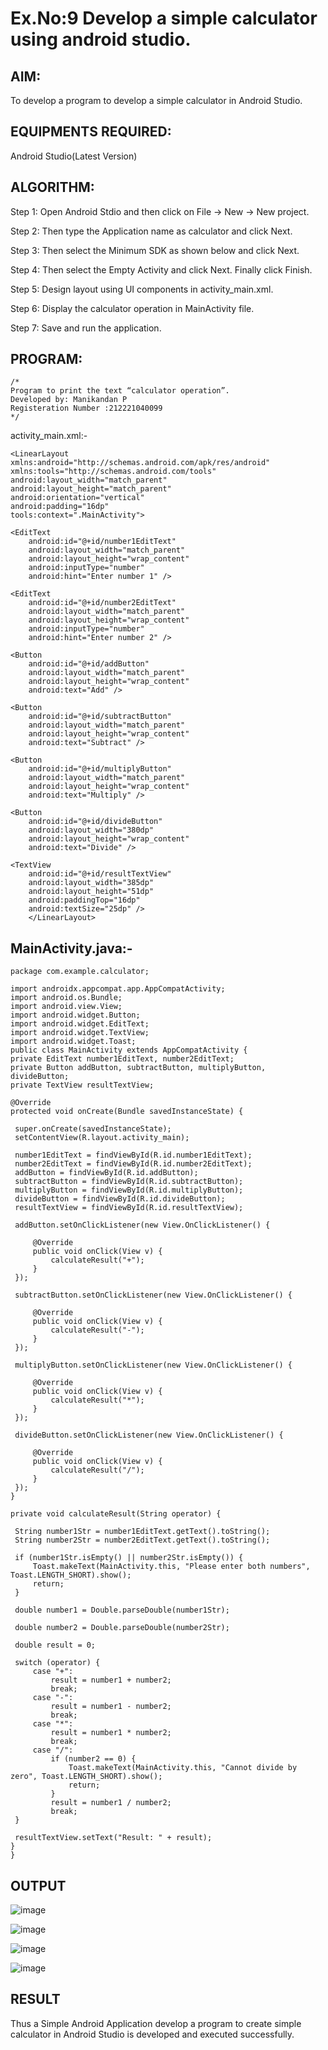 # Ex.No:9 Develop a simple calculator using android studio.

## AIM:

To develop a program to develop a simple calculator in Android Studio.

## EQUIPMENTS REQUIRED:

Android Studio(Latest Version)

## ALGORITHM:

Step 1: Open Android Stdio and then click on File -> New -> New project.

Step 2: Then type the Application name as calculator and click Next. 

Step 3: Then select the Minimum SDK as shown below and click Next.

Step 4: Then select the Empty Activity and click Next. Finally click Finish.

Step 5: Design layout using UI components in activity_main.xml.

Step 6: Display the calculator operation in MainActivity file.

Step 7: Save and run the application.

## PROGRAM:
```
/*
Program to print the text “calculator operation”.
Developed by: Manikandan P
Registeration Number :212221040099
*/
```
activity_main.xml:-
```
<LinearLayout xmlns:android="http://schemas.android.com/apk/res/android"
xmlns:tools="http://schemas.android.com/tools" 
android:layout_width="match_parent"       
android:layout_height="match_parent"       
android:orientation="vertical"         
android:padding="16dp"         
tools:context=".MainActivity">

<EditText
    android:id="@+id/number1EditText"
    android:layout_width="match_parent"
    android:layout_height="wrap_content"
    android:inputType="number"
    android:hint="Enter number 1" />

<EditText
    android:id="@+id/number2EditText"
    android:layout_width="match_parent"
    android:layout_height="wrap_content"
    android:inputType="number"
    android:hint="Enter number 2" />

<Button
    android:id="@+id/addButton"
    android:layout_width="match_parent"
    android:layout_height="wrap_content"
    android:text="Add" />

<Button
    android:id="@+id/subtractButton"
    android:layout_width="match_parent"
    android:layout_height="wrap_content"
    android:text="Subtract" />

<Button
    android:id="@+id/multiplyButton"
    android:layout_width="match_parent"
    android:layout_height="wrap_content"
    android:text="Multiply" />

<Button
    android:id="@+id/divideButton"
    android:layout_width="380dp"
    android:layout_height="wrap_content"
    android:text="Divide" />

<TextView
    android:id="@+id/resultTextView"
    android:layout_width="385dp"
    android:layout_height="51dp"
    android:paddingTop="16dp"
    android:textSize="25dp" />
    </LinearLayout>
   ```
   ## MainActivity.java:-
   ```
   package com.example.calculator;

import androidx.appcompat.app.AppCompatActivity;
import android.os.Bundle;
import android.view.View;
import android.widget.Button;
import android.widget.EditText;
import android.widget.TextView;
import android.widget.Toast;
public class MainActivity extends AppCompatActivity {
private EditText number1EditText, number2EditText;
private Button addButton, subtractButton, multiplyButton, divideButton;
private TextView resultTextView;

@Override
protected void onCreate(Bundle savedInstanceState) {

    super.onCreate(savedInstanceState);
    setContentView(R.layout.activity_main);

    number1EditText = findViewById(R.id.number1EditText);
    number2EditText = findViewById(R.id.number2EditText);
    addButton = findViewById(R.id.addButton);
    subtractButton = findViewById(R.id.subtractButton);
    multiplyButton = findViewById(R.id.multiplyButton);
    divideButton = findViewById(R.id.divideButton);
    resultTextView = findViewById(R.id.resultTextView);

    addButton.setOnClickListener(new View.OnClickListener() {
    
        @Override
        public void onClick(View v) {
            calculateResult("+");
        }
    });

    subtractButton.setOnClickListener(new View.OnClickListener() {
    
        @Override
        public void onClick(View v) {
            calculateResult("-");
        }
    });

    multiplyButton.setOnClickListener(new View.OnClickListener() {
    
        @Override
        public void onClick(View v) {
            calculateResult("*");
        }
    });

    divideButton.setOnClickListener(new View.OnClickListener() {
    
        @Override
        public void onClick(View v) {
            calculateResult("/");
        }
    });
}

private void calculateResult(String operator) {

    String number1Str = number1EditText.getText().toString();
    String number2Str = number2EditText.getText().toString();

    if (number1Str.isEmpty() || number2Str.isEmpty()) {
        Toast.makeText(MainActivity.this, "Please enter both numbers", Toast.LENGTH_SHORT).show();
        return;
    }

    double number1 = Double.parseDouble(number1Str);
    
    double number2 = Double.parseDouble(number2Str);

    double result = 0;

    switch (operator) {
        case "+":
            result = number1 + number2;
            break;
        case "-":
            result = number1 - number2;
            break;
        case "*":
            result = number1 * number2;
            break;
        case "/":
            if (number2 == 0) {
                Toast.makeText(MainActivity.this, "Cannot divide by zero", Toast.LENGTH_SHORT).show();
                return;
            }
            result = number1 / number2;
            break;
    }

    resultTextView.setText("Result: " + result);
}
}
```
## OUTPUT

![image](https://github.com/ManiKandan228/Mobile-Application-Development/assets/119160414/136c9915-c909-424b-a1e6-ab396bd239a5)

![image](https://github.com/ManiKandan228/Mobile-Application-Development/assets/119160414/a3aa7204-2719-494a-becb-d7b3bacc162b)

![image](https://github.com/ManiKandan228/Mobile-Application-Development/assets/119160414/0c13a345-4b33-4cc4-a839-079f0c3e1316)

![image](https://github.com/ManiKandan228/Mobile-Application-Development/assets/119160414/58745937-4645-49e0-bf7d-64532558c9fa)


## RESULT
Thus a Simple Android Application develop a program to create simple calculator in Android Studio is developed and executed successfully.
